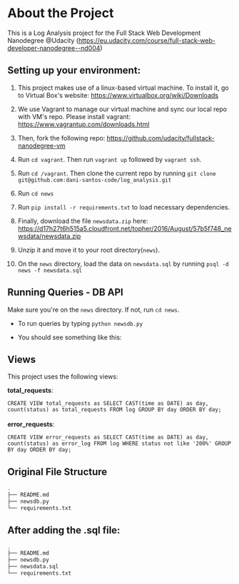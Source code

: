 # About the Project
This is a Log Analysis project for the Full Stack Web Development Nanodegree @Udacity (https://eu.udacity.com/course/full-stack-web-developer-nanodegree--nd004)


## Setting up your environment:

1. This project makes use of a linux-based virtual machine. To install it, go to Virtual Box's website: https://www.virtualbox.org/wiki/Downloads

2. We use Vagrant to manage our virtual machine and sync our local repo with VM's repo. Please install vagrant: https://www.vagrantup.com/downloads.html

3. Then, fork the following repo:
https://github.com/udacity/fullstack-nanodegree-vm

4. Run `cd vagrant`. Then run `vagrant up` followed by `vagrant ssh`.

5. Run `cd /vagrant`. Then clone the current repo by running
`git clone git@github.com:dani-santos-code/log_analysis.git`

6. Run `cd news`

7. Run `pip install -r requirements.txt` to load necessary dependencies.

8. Finally, download the file `newsdata.zip` here: https://d17h27t6h515a5.cloudfront.net/topher/2016/August/57b5f748_newsdata/newsdata.zip

9. Unzip it and move it to your root directory(`news`).

10. On the `news` directory, load the data on `newsdata.sql` by running `psql -d news -f newsdata.sql`

## Running Queries - DB API

Make sure you're on the `news` directory. If not, run `cd news`.

* To run queries by typing `python newsdb.py`

* You should see something like this:


## Views
This project uses the following views:

**total_requests**:

` CREATE VIEW total_requests as
  SELECT CAST(time as DATE) as day, count(status) as total_requests
  FROM log
  GROUP BY day
  ORDER BY day;
`
\
\
**error_requests**:

` CREATE VIEW error_requests as
  SELECT CAST(time as DATE) as day, count(status) as error_log
  FROM log
  WHERE status not like '200%'
  GROUP BY day
  ORDER BY day;
`

## Original File Structure
```bash
.
├── README.md
├── newsdb.py
└── requirements.txt
```

## After adding the .sql file:

```bash
.
├── README.md
├── newsdb.py
├── newsdata.sql
└── requirements.txt
```
